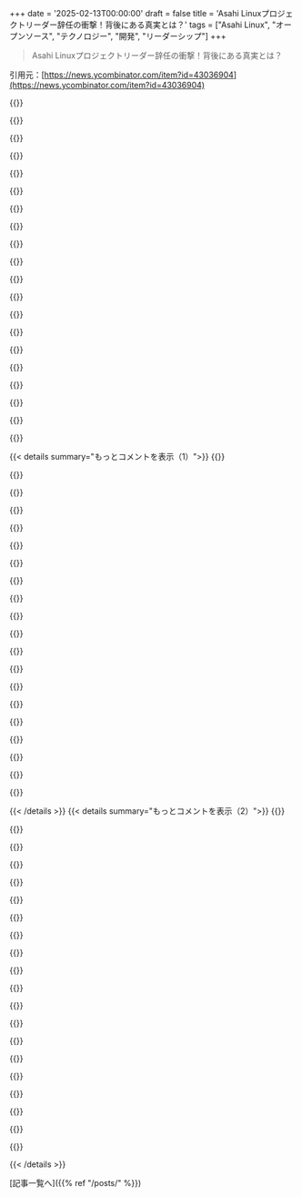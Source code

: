 +++
date = '2025-02-13T00:00:00'
draft = false
title = 'Asahi Linuxプロジェクトリーダー辞任の衝撃！背後にある真実とは？'
tags = ["Asahi Linux", "オープンソース", "テクノロジー", "開発", "リーダーシップ"]
+++

> Asahi Linuxプロジェクトリーダー辞任の衝撃！背後にある真実とは？

引用元：[https://news.ycombinator.com/item?id=43036904](https://news.ycombinator.com/item?id=43036904)

{{<matomeQuote body="＞ でも、特権意識を持ったユーザーも来た。今回はゲームを盗むことじゃなくて、機能についてだった。『Thunderboltはいつ来るの？』、『USB-C経由でモニターを使えるまでAsahiは無用だ』、『バッテリーライフがmacOSより酷い』（x86ノートと比べた時は誰も文句言わなかったのに…）とか、『CPU温度もチェックできない』。” こんなの辛いよね。こんな愛情込めて取り組んでるのに、こんなことを言われるなんて。Quoraの初期には『いい人であれ、敬意を持て』ってポリシーがあったけど、オープンソースコミュニティに何か役立つかも。マルカンには大きな拍手を送りたい。彼のような人がいるなんて、コミュニティは幸運だ！" userName="galoisscobi" createdAt="2025-02-13T15:49:09" color="#45d325">}}

{{<matomeQuote body="[ダスティなLinux Distroメンテナハットをかぶって] まず、マルカンがプロジェクトをここまで進めたことを心から称賛する。彼は、個人としてもチームとしても素晴らしいことをやったと思う。休むのが相応しい時だから、彼は本当に心を尽くしてきたからヘトヘトだ。だけど、分かってほしいのは、彼は制御できないものと戦うのを止める必要がある。ユーザーはユーザーだし、人は人だ。誰もが満足することは決してない。たとえアプリからシリコンレベルまで統合しても、Appleが技術的に達成したことに満足していない人はいる。Linuxが世界を回す中でも、時折摩擦は見られるから、彼はソフトスキルを磨くべきだ。技術的な問題は簡単だけど、人間は難しい。" userName="bayindirh" createdAt="2025-02-13T16:29:07" color="#ff5c5c">}}

{{<matomeQuote body="100%同意。ここ数年、友達や家族、同僚に言ってるのは、コミュニケーションが人間にとって一番難しいことだってこと。月に行くことやロケットを打ち上げること、素晴らしいアプリを作ることよりも、他の人と連携することが一番難しいした。創業者としていろんな人を管理してきたけど、コミュニケーションの失敗が一番の共通の問題だ。人間は他の人の視点を理解するのが非常に難しいのが、悪いコミュニケーションの根本原因だと思える。" userName="e40" createdAt="2025-02-13T16:37:47" color="#785bff">}}

{{<matomeQuote body="> 人間は他の人の視点を理解するのが非常に難しい。それが悪いコミュニケーションの根本原因で、仮定がそれに次ぐ。確かにそうだ。『The Four Agreements』を読むことを勧めたい。あの薄い本は、人々の生活を改善する真の可能性がある。" userName="bayindirh" createdAt="2025-02-13T16:54:05" color="">}}

{{<matomeQuote body="＞ 彼は制御できないものと戦うのを止める必要がある。ユーザーはユーザーであり、人は人だ。誰もが満足することは決してない。確かに、彼はいろんな方面からの向かい風に直面しているようだ。Appleからの向かい風、ユーザーからの向かい風、カーネルチームからの向かい風もあり、彼らはハードウェアを持たないコードを受け入れなきゃいけない。いずれの面でも、少なくとも一つは味方がいてくれればずいぶん楽だと思う。" userName="michaelt" createdAt="2025-02-13T17:25:36" color="#785bff">}}

{{<matomeQuote body="> Appleからの向かい風、それは彼が選んだチャレンジだ。ユーザーからの向かい風は無視できる。彼が選ぶのはその選択。カーネルチームからの向かい風は、彼らがサポートしたいものではなく、彼らの責任じゃない。全ての対立は彼の選択から来ている。" userName="account42" createdAt="2025-02-14T11:16:55" color="">}}

{{<matomeQuote body="> 該当のメンテナは、人々にRustをカーネルに追加するように頼んでいない。彼らがそれに対して歓迎する義務はない。でも、その責任は上司にあるから、彼らには歓迎する義務がある。" userName="reshlo" createdAt="2025-02-15T20:09:03" color="">}}

{{<matomeQuote body="AMDが新しいTSMCのプロセスに移行しているからだね。Appleが最初に独占的に5nmを入手したのが効率の面でのアドバンテージになってると思う。" userName="The_Colonel" createdAt="2025-02-14T08:14:24" color="">}}

{{<matomeQuote body="独占が終わったあとはだいたい同じくらいになったと理解してる。ARM SoCはバッテリー専用なので、無線パッケージや低消費電力状態が優れてるし、我がAMDは400MHz以下にはできないんだ。でもApple Mハードウェアが圧倒的だっていうのは誇張だったと思う。すごいけど、革命的ってわけじゃない。早くアンロックのARMラップトップで作業できるといいな。" userName="carlhjerpe" createdAt="2025-02-14T08:20:10" color="#ff5c5c">}}

{{<matomeQuote body="＞“Apple Mハードウェアが圧倒的”っていうのはただの誇張。すごいけど、革命的とは言えず、せいぜい徐々に進化しただけ。<br>以前のAMDやIntelが10年間続けてきた段階的な変化と比べると、革命的だったかもしれない。" userName="coldtea" createdAt="2025-02-14T10:38:24" color="">}}

{{<matomeQuote body="ただ単に「人は難しい」ってだけじゃない。marcanがソーシャルメディアでカーネルパッチをメールで送らなきゃならないって愚痴ってた時点でこうなるのは分かってた。ソフトウェア開発は社会的な活動で、メンテナに自分のアプローチを信頼させることがコードを書く以上に大事だと思う。これを理解しないのは燃え尽き症候群への確実な道だね。" userName="seba_dos1" createdAt="2025-02-13T16:36:43" color="#ff5c5c">}}

{{<matomeQuote body=">人間は経験によって形作られる。<br>確かに、仕事の5%がコードを書くことだというのは、どれだけ進めるかによる。でも、開発周りの活動も無視できない。" userName="bayindirh" createdAt="2025-02-13T16:52:47" color="#ff33a1">}}

{{<matomeQuote body=">コードを書くことが開発の5%？それは状況次第だよ。<br>良いマネージャーがいるときはチームが作業を進めやすい。小さなプロジェクトではその比率が60%だったこともある。Linuxプロジェクトはそんなにスムーズには進まなくなるだろう。" userName="josephg" createdAt="2025-02-13T18:03:26" color="">}}

{{<matomeQuote body="時間ではなく価値の問題だよ。君が書いたコードは、それをコミュニケートできなければ無価値だ。" userName="bayindirh" createdAt="2025-02-13T18:31:18" color="">}}

{{<matomeQuote body="コミュニケーションが得意でも、まともな成果がなければ95%って言うのはおかしい。コードは元のままでも理解されるから、まずは生産することが最も重要だ。" userName="rowanG077" createdAt="2025-02-13T18:53:15" color="">}}

{{<matomeQuote body=">marcanがメールでパッチを送らなきゃならないって愚痴ってた時に、こうなるのはわかってた。<br>開発方法が多様で、ボトルネックをなくすことが重要なんだ。メールリストはアーカイブとしても素晴らしい。" userName="mschuster91" createdAt="2025-02-13T17:09:21" color="#45d325">}}

{{<matomeQuote body="GitHubのPRモデルがメールベースのパッチ管理より優れているとは思わない。メールは追加のミドルウェアが不要で、Gitのネイティブ機能の一つだから。データのボトルネックを減らすことが重要なんだ。" userName="bayindirh" createdAt="2025-02-13T17:18:07" color="">}}

{{<matomeQuote body="Marcanはホスティリティなシステムでの開発経験が豊富で、Apple Siliconも同じくらい厄介。それでも、Asahi Linuxは多くの機能的期待やコード変更の手続きがあって、自由なハッカースピリットを損なってしまう。" userName="Scaevolus" createdAt="2025-02-13T17:04:51" color="">}}

{{<matomeQuote body="Darwinベースのプロジェクトは機能的に死んでるし、LinuxやBSDの方がハードウェアにポートした後にユーザーランドが楽。BSDをフォークするのも可能だけど、Rustを取り込むのは難しいって話も出てる。" userName="tcmart14" createdAt="2025-02-14T05:28:57" color="">}}

{{<matomeQuote body="成功した製品には共通すること。リクエストは優先度別に順番待ちさせて、進捗状況を明示すればユーザーも納得するさ。" userName="prododev" createdAt="2025-02-13T15:57:01" color="#ff5733">}}

{{< details summary="もっとコメントを表示（1）">}}
{{<matomeQuote body="前職の話だけど、セールスが優先度を知らないから難しかった。「自分のチケットは優先度が低い」って伝えるのが肝だね。" userName="duxup" createdAt="2025-02-13T16:19:25" color="">}}

{{<matomeQuote body="有料の製品だとトラブルも少ないって実感。優先順位を明示して寄付を促すのが正解。" userName="anonzzzies" createdAt="2025-02-13T16:07:45" color="#ff33a1">}}

{{<matomeQuote body="オープンソースから商業ソフトに転身したら、有料顧客の方が優しいことに驚いた。優先順位づけは良いアイデアだね。" userName="earnesti" createdAt="2025-02-13T16:14:14" color="#785bff">}}

{{<matomeQuote body="お金を払うことで相手への価値を示すことになるからね。タダのものには価値を感じないことも多い。" userName="iamacyborg" createdAt="2025-02-13T16:22:42" color="">}}

{{<matomeQuote body="特権意識はオープンソースにマイナスだけど、Asahi Linuxが使えるレベルだというのは矛盾があると思う。機能に対する期待を適切に設定しておけば、リクエストも減るだろう。" userName="freehorse" createdAt="2025-02-13T17:44:00" color="">}}

{{<matomeQuote body="オープンソースのコミュニティでも、礼儀を欠いた人がいるのは本当に驚く。問題を報告する時は優しさを忘れずに。" userName="bebop" createdAt="2025-02-13T16:16:36" color="">}}

{{<matomeQuote body="この不満は理解できない。どのコメントも、Asahi Linuxに対するフィードバックであって、要求をしてるわけじゃないし。" userName="LudwigNagasena" createdAt="2025-02-13T16:08:08" color="">}}

{{<matomeQuote body=">この状況は辛いよね。こちらが心血を注いで作ったものに対して、そんなことを受けるなんて。<br>むしろ、誇大広告が悪いってこと。要求はバグ報告だと思うんだ。" userName="bmacho" createdAt="2025-02-13T19:47:20" color="">}}

{{<matomeQuote body="デバイスサポートページあるのに何が問題なんだろうね。読めない人に腹が立つのも分かるけど。自動返信ボット作ってそのページ教えれば解決じゃない？" userName="bmacho" createdAt="2025-02-13T20:21:29" color="">}}

{{<matomeQuote body="それが問題かも。こういうコメントが人を疲れさせるんだよね。" userName="debeloo" createdAt="2025-02-13T20:47:43" color="">}}

{{<matomeQuote body="オープンソースには悪いユーザーも結構いるよね。助けてるつもりの人もいれば、ただの権利ばかり主張する人も。こういうのは受け入れるしかない。大変だろうけど、Marcanが新しいプロジェクトで頑張れるといいね。" userName="jeroenhd" createdAt="2025-02-13T16:08:58" color="#38d3d3">}}

{{<matomeQuote body="サポートのつもりで無料で出すのは危険ってのは永遠の真理。無料ユーザーのエゴは強いからね。期待される義務がないから、逆に文句言う人が多くなるんだ。" userName="mrtksn" createdAt="2025-02-13T16:41:36" color="">}}

{{<matomeQuote body="個人の問題で状況が悪化することはある。Hectorの投稿でもそんな感じを受ける。皆も経験あるから、その部分は理解できる。とはいえ、裏で悪口言うような連中とはやっていけないよ。" userName="rdtsc" createdAt="2025-02-13T17:00:37" color="#ff33a1">}}

{{<matomeQuote body="Rustコミュニティも過去に問題あったから、今後の印象は良くないかも。実際にそういうことはあったし。" userName="unclad5968" createdAt="2025-02-13T17:42:39" color="">}}

{{<matomeQuote body="Actixの件はひどい行動があったけど、根本的に問題があったのはメンテナーだと思う。公表されている言い訳が悪質すぎた。" userName="dralley" createdAt="2025-02-13T20:45:07" color="">}}

{{<matomeQuote body="どっちの立場でも意見が分かれているみたいだね。メンテナーが悪いからといって、コミュニティが彼を嫌がらせて良い理由にはならないと思う。" userName="unclad5968" createdAt="2025-02-14T23:23:06" color="">}}

{{<matomeQuote body="Rustに関しては、ソーシャルメディアの騒動が多すぎるな。ここ20年で見た中で一番だよ。" userName="ecshafer" createdAt="2025-02-13T17:53:21" color="">}}

{{<matomeQuote body="Rustは大きな文化的問題にも巻き込まれているみたい。コミュニティも多様だからね。" userName="Lammy" createdAt="2025-02-13T20:00:08" color="">}}

{{<matomeQuote body="Rustの普及のために、あまり使われていないのに無理に普及させようとするのが嫌だな。別の言語の方が楽に感じるし。" userName="llm_trw" createdAt="2025-02-13T20:40:56" color="">}}

{{<matomeQuote body="テクノロジーの少数派やマイノリティとして自覚してる人は、レズビアン、ゲイ、バイセクシャルなど非異性愛者が多いね。回答者のうち14.5％だし、あまり大きいコミュニティとは言えないんじゃない？" userName="azinman2" createdAt="2025-02-13T22:39:47" color="">}}


{{< /details >}}
{{< details summary="もっとコメントを表示（2）">}}
{{<matomeQuote body="その数字を誤解してるかも。実際には回答者の7～8％が非異性愛者で、全体の人口に対して妥当だと思う。" userName="layer8" createdAt="2025-02-13T23:53:33" color="">}}

{{<matomeQuote body="その意見は分かるけど、あまり大きな違いはないと思う。質問は『テクノロジーのマイノリティだと感じますか？』で、大体のマイノリティはその自覚があると思うし。" userName="layer8" createdAt="2025-02-14T02:56:59" color="">}}

{{<matomeQuote body="確かにそう思うけど、みんながそうだとは限らないしな。マイノリティだからといって、必ずしも自分を過小評価するわけではないと思うよ。ただ、Rustコミュニティではトランスの人が多いかもしれないけど、一般社会と比べるとLGBの人はあまり過小評価されてないかも。" userName="fastball" createdAt="2025-02-14T02:59:46" color="#ff5c5c">}}

{{<matomeQuote body=">『Rustは他のプログラミング言語コミュニティよりも集中している』<br>どうやって分かるの？そんな調査をしてるコミュニティも少ないし。僕は開発者の中ではゲイやトランス、神経多様性の人が一般より多いと思うけど。" userName="lll-o-lll" createdAt="2025-02-13T21:52:29" color="">}}

{{<matomeQuote body=">『Rustは他のプログラミング言語よりも圧倒的に多い』<br>これは完全にナンセンスだよ。LGBTの人たちは全てのプログラミングコミュニティにいるからね。Rustが社会運動的なのは事実だけど、それが他と比べて特別ってわけじゃないんだ。" userName="troad" createdAt="2025-02-13T23:00:37" color="#45d325">}}

{{<matomeQuote body="外から見ると、かなりカルトっぽく見えるところがあるよね。C++の記事には必ずRustの名前が出て、宗教戦争みたいになるし、Rustの記事でもいつもドタバタが起きる。Rustを考えてるプログラマーとしてはちょっと引いちゃう。" userName="fransje26" createdAt="2025-02-13T18:52:23" color="">}}

{{<matomeQuote body="逆の体験をしてて、他のプログラミング言語の記事でRustが話題になることは見たことないけど、実際にRustを使ってる人がいないから不満を言うコメントが多い印象。" userName="flykespice" createdAt="2025-02-13T19:37:56" color="">}}

{{<matomeQuote body="Zigの投稿を読んだら必ず「ZigとRustの違いは？」ってコメントが付くよね。まるで新しく生まれ変わったクリスチャンみたいに、どんな話題でもキリスト教に引き寄せてくるのがウザい。OOPのカルトみたいなもんだよ。" userName="MisterTea" createdAt="2025-02-13T22:25:44" color="">}}

{{<matomeQuote body="待って、serde問題は他のエコシステムでも同様に起こり得るもので、リストに入れるのはおかしいと思う。actixに関するドタバタは馬鹿げてたけど、コミュニティについて批判するのはフェアだね。" userName="Klonoar" createdAt="2025-02-13T20:39:03" color="">}}

{{<matomeQuote body="全然真逆だよ。けっこうな数のエコシステムコミュニティはバイナリーブロブが存在しても文句言わないし、そんなことでドタバタすることはないはず。" userName="Filligree" createdAt="2025-02-14T04:34:55" color="">}}

{{<matomeQuote body=">“もしSNSでの恥辱が効果がないなら、何があるって言うの？”って言うのは、非常に奇妙な発言だね。全く場違いなこと言ってると思う。Rustコミュニティは人々が持つ反発心がなぜか理解できてないように見える。" userName="panza" createdAt="2025-02-13T20:51:50" color="#ff5c5c">}}

{{<matomeQuote body="記事を読み始めたときはカーネルのドタバタについての知識がなかったけど、「この人、何をしたらこんな嫌われるんだ？」と思った。スレッドを見て、ああ、なるほどって感じ。誰も嫌がらせや脅迫されるべきではないけど、Hectorは自分を被害者に見せるのが得意な気がする。" userName="subjectsigma" createdAt="2025-02-13T17:19:22" color="">}}

{{<matomeQuote body="面白いのは、RustのマスコットFerrisはカニ（「rustacean」）なんだけど、ガンのシンボルもカニ。実は「癌」って言葉がギリシャ語の「カーニノス」に由来してるのも関係してるよね。Rustは文字通り癌だね。" userName="yellowapple" createdAt="2025-02-13T17:54:20" color="#45d325">}}

{{<matomeQuote body="自分の作品を癌に例えられるのが失礼であることには賛成だし、でも公開で人を恥じさせるのは正しい対応じゃないよね。" userName="dullcrisp" createdAt="2025-02-13T19:50:02" color="">}}

{{<matomeQuote body="それは良くないね。彼は問題を解決しようとかなり頑張ってきたんだ。人々の注意を引いて、なんとか解決しようとしてるのが彼の最後の手段だよ。カーネルにRustを入れたいって言っておいて、そのための努力を妨害してたらダメだろ。" userName="nrabulinski" createdAt="2025-02-13T17:33:13" color="#ff33a1">}}

{{<matomeQuote body="職場で自分の望むことをやってもらえない時、どう対応する？それともSNSを武器にする？また、パッチを拒否した人はカーネルにRustが必要だとは一度も主張してないみたいだね。" userName="unclad5968" createdAt="2025-02-13T19:18:27" color="">}}

{{<matomeQuote body="僕だったら、もし誰かがプロジェクトに敵対してきて完全に協力を拒んだら、上司に不満を訴えると思う。" userName="iczero" createdAt="2025-02-13T19:59:43" color="">}}

{{<matomeQuote body="＞彼の質問に答えて、何が本当に問題か教えてあげて。実際のところ、Hector自身がブログ記事でほのめかしてるけど、かなりのダメージが既に起こってる。彼が”個人的な問題に取り組んでいる”と言っているように、早急な解決策はないかも。" userName="rdtsc" createdAt="2025-02-13T17:58:37" color="#38d3d3">}}

{{<matomeQuote body="＞確かに、全てが明確で早急に解決できるわけじゃない。でも今の状況は、実質的にRustをカーネルに入れないという方針になってると思う。Linusはテクニカルな議論が必要だと言ったけど、現状は進展がない。" userName="saghm" createdAt="2025-02-14T07:43:16" color="#ff33a1">}}

{{<matomeQuote body="MarcanがTed Tso’oのメールをリンクしてて、面白い。Linuxのメンテナが直面している難しさを説明してる。ただ、彼のRustに対する発言は間違ってるんじゃないかな。" userName="nindalf" createdAt="2025-02-13T16:16:55" color="">}}


{{< /details >}}


[記事一覧へ]({{% ref "/posts/" %}})
